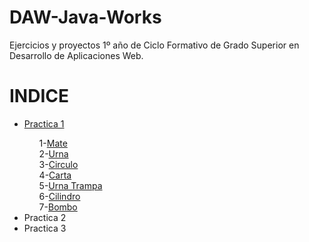 # DAW-Java-Works
Ejercicios y proyectos 1º año de Ciclo Formativo de Grado Superior en Desarrollo de Aplicaciones Web.

<h1>INDICE</h1>
	<ul>
		<li><a href="#Practica1">Practica 1</a></li>
			<ol>
				<span>1-</span><a href="">Mate</a><br>
				<span>2-</span><a href="">Urna</a><br>
				<span>3-</span><a href="">Circulo</a><br>
				<span>4-</span><a href="">Carta</a><br>
				<span>5-</span><a href="">Urna Trampa</a><br>
				<span>6-</span><a href="">Cilindro</a><br>
				<span>7-</span><a href="">Bombo</a><br>
			</ol>
		<li>Practica 2</li>
		<li>Practica 3</li>
	</ul>
